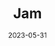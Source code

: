 ---
title: 'Jam'
date: '2023-05-31' 
metatag: '' 
inventory: '0' 
draft: false 
# meta description 
shortDescripton: ''
description: 'Spreads'
longdescription: ''
tags: ''
brand: ''
subCategory: ''
unit: 'Unit'
sellCount: '0'
featured: False
# product Price
price: '80.0'
# Product Short Description
productID: '4EF136E8-1BFF-ED11-996D-005056B3A416'
type: 'products'
category: 'Spreads' 
thumnailproduct: 'https://eraconnect.blob.core.windows.net/product-images/basics/184adb43-5746-4b1b-8410-79972a6a2264.webp' 
images:
  - image: 'https://eraconnect.blob.core.windows.net/product-images/basics/184adb43-5746-4b1b-8410-79972a6a2264.webp'  
Variants:
---